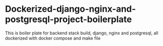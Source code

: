 # Dockerized-django-nginx-and-postgresql-project-boilerplate
This is boiler plate for backend stack build, django, nginx and postgresql, all dockerized with docker compose and make file
